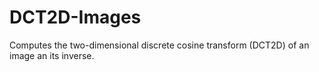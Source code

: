 # DCT2D-Images
Computes the two-dimensional discrete cosine transform (DCT2D)  of an image an its inverse.
